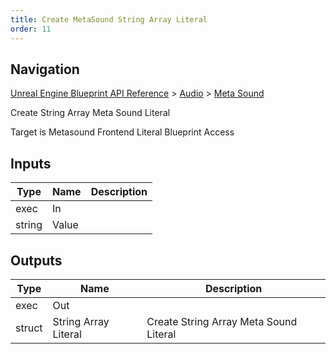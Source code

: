 ```yaml
---
title: Create MetaSound String Array Literal
order: 11
---
```

## Navigation

[Unreal Engine Blueprint API Reference](https://dev.epicgames.com/documentation/en-us/unreal-engine/BlueprintAPI) > [Audio](https://dev.epicgames.com/documentation/en-us/unreal-engine/BlueprintAPI/Audio) > [Meta Sound](https://dev.epicgames.com/documentation/en-us/unreal-engine/BlueprintAPI/Audio/MetaSound)

Create String Array Meta Sound Literal

Target is Metasound Frontend Literal Blueprint Access

## Inputs

| Type | Name | Description |
| --- | --- | --- |
| exec | In |  |
| string | Value |  |

## Outputs

| Type | Name | Description |
| --- | --- | --- |
| exec | Out |  |
| struct | String Array Literal | Create String Array Meta Sound Literal |
